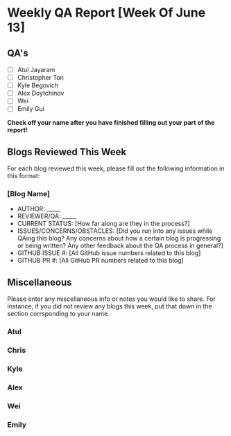 # Weekly QA Report [Week Of June 13]

## QA's

- [ ] Atul Jayaram
- [ ] Christopher Ton
- [ ] Kyle Begovich
- [ ] Alex Doytchinov
- [ ] Wei
- [ ] Emily Gui

**Check off your name after you have finished filling out your part of the report!**

## Blogs Reviewed This Week

For each blog reviewed this week, please fill out the following information in this format:

### [Blog Name]

* AUTHOR: _____
* REVIEWER/QA: _____
* CURRENT STATUS: [How far along are they in the process?]
* ISSUES/CONCERNS/OBSTACLES: [Did you run into any issues while QAing this blog? Any concerns about how a certain blog is progressing or being written? Any other feedback about the QA process in general?]
* GITHUB ISSUE #: [All GitHub issue numbers related to this blog]
* GITHUB PR #:  [All GitHub PR numbers related to this blog]

## Miscellaneous
Please enter any miscellaneous info or notes you would like to share. For instance, if you did not review any blogs this week, put that down in the section corrsponding to your name.

### Atul

### Chris

### Kyle

### Alex

### Wei

### Emily
